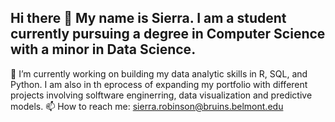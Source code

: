 ## Hi there 👋 My name is Sierra. I am a student currently pursuing a degree in Computer Science with a minor in Data Science. 

 🔭 I’m currently working on building my data analytic skills in R, SQL, and Python. I am also in th eprocess of expanding my portfolio with different projects involving solftware enginerring, data visualization and predictive models. 
 📫 How to reach me: sierra.robinson@bruins.belmont.edu

<!--
**sRobinson1209/sRobinson1209** is a ✨ _special_ ✨ repository because its `README.md` (this file) appears on your GitHub profile.

Here are some ideas to get you started:


- 🌱 I’m currently learning ...
- 👯 I’m looking to collaborate on ...
- 🤔 I’m looking for help with ...
- 💬 Ask me about ...
- 😄 Pronouns: ...
- ⚡ Fun fact: ...
-->
